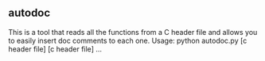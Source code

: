 ## autodoc
This is a tool that reads all the functions from a C header file and allows you to easily insert doc comments to each one.
Usage:
python autodoc.py <c header file> [c header file] [c header file] ...